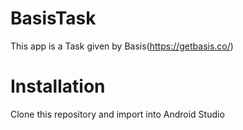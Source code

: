 # BasisTask
This app is a Task given by Basis(https://getbasis.co/)

# Installation
Clone this repository and import into Android Studio

